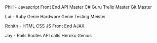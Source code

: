 Phill -
  Javascript Front End
  API Master
  C# Guru
  Trello Master
  Git Master

Lui -
  Ruby Genie
  Hardware Genie
  Testing Meister

Rohith -
  HTML
  CSS
  JS Front End
  AJAX

Jay -
  Rails
  Routes
  API calls
  Heroku Genius
